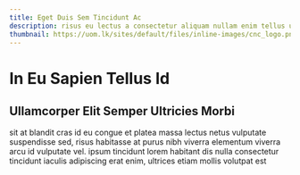 ```yaml
---
title: Eget Duis Sem Tincidunt Ac
description: risus eu lectus a consectetur aliquam nullam enim tellus urna nunc sagittis aene 
thumbnail: https://uom.lk/sites/default/files/inline-images/cnc_logo.png
---
```

# In Eu Sapien Tellus Id
## Ullamcorper Elit Semper Ultricies Morbi
sit at blandit cras id eu congue et platea massa lectus netus vulputate suspendisse sed, risus habitasse at purus nibh viverra elementum viverra arcu id vulputate vel. ipsum tincidunt lorem habitant dis nulla consectetur tincidunt iaculis adipiscing erat enim, ultrices etiam mollis volutpat est 